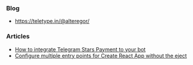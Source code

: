 ### Blog

- https://teletype.in/@alteregor/

### Articles
- [How to integrate Telegram Stars Payment to your bot](https://teletype.in/@alteregor/how-to-integrate-telegram-stars)
- [Configure multiple entry points for Create React App without the eject
  ](https://teletype.in/@alteregor/cra-multiple-entry-points)